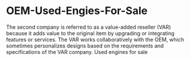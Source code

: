 # OEM-Used-Engies-For-Sale
The second company is referred to as a value-added reseller (VAR) because it adds value to the original item by upgrading or integrating features or services. The VAR works collaboratively with the OEM, which sometimes personalizes designs based on the requirements and specifications of the VAR company. Used engines for sale
